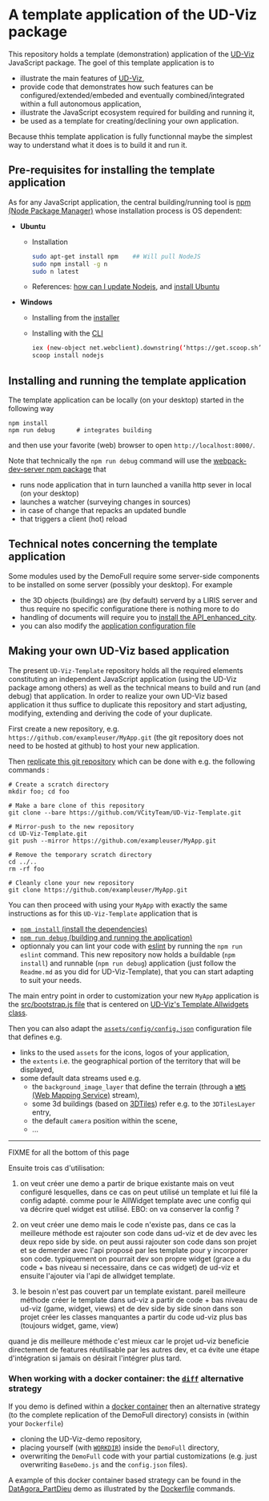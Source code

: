 # A template application of the UD-Viz package

This repository holds a template (demonstration) application of the [UD-Viz](https://github.com/VCityTeam/UD-Viz)
JavaScript package. The goel of this template application is to

- illustrate the main features of [UD-Viz](https://github.com/VCityTeam/UD-Viz),
- provide code that demonstrates how such features can be configured/extended/embeded
  and eventually combined/integrated within a full autonomous application,
- illustrate the JavaScript ecosystem required for building and running it,
- be used as a template for creating/declining your own application.

Because thhis template application is fully functionnal maybe the simplest way to
understand what it does is to build it and run it.

## Pre-requisites for installing the template application

As for any JavaScript application, the central building/running tool is [npm (Node Package Manager)](https://en.wikipedia.org/wiki/Npm_(software)) whose installation process is OS dependent: 

* **Ubuntu**

  * Installation

    ```bash
    sudo apt-get install npm    ## Will pull NodeJS
    sudo npm install -g n     
    sudo n latest
    ```

  * References: [how can I update Nodejs](https://askubuntu.com/questions/426750/how-can-i-update-my-nodejs-to-the-latest-version), and [install Ubuntu](http://www.hostingadvice.com/how-to/install-nodejs-ubuntu-14-04/#ubuntu-package-manager)

* **Windows**
  
  * Installing from the [installer](https://nodejs.org/en/download/)
  * Installing with the [CLI](https://en.wikipedia.org/wiki/Command-line_interface)

    ```bash
    iex (new-object net.webclient).downstring(‘https://get.scoop.sh’)
    scoop install nodejs
    ```

## Installing and running the template application

The template application can be locally (on your desktop) started in the following way
```
npm install
npm run debug      # integrates building
```
and then use your favorite (web) browser to open
`http://localhost:8000/`.

Note that technically the `npm run debug` command will use the [webpack-dev-server npm package](https://github.com/webpack/webpack-dev-server) that
 - runs node application that in turn launched a vanilla http sever in local (on your desktop) 
 - launches a watcher (surveying changes in sources)
 - in case of change that repacks an updated bundle
 - that triggers a client (hot) reload 

## Technical notes concerning the template application
Some modules used by the DemoFull require some server-side components to be installed on
some server (possibly your desktop). For example
 * the 3D objects (buildings) are (by default) serverd by a LIRIS server
   and thus require no specific configuratione there is nothing more to do
 * handling of documents will require you to [install the API_enhanced_city](https://github.com/VCityTeam/UD-Serv/blob/master/API_Enhanced_City/INSTALL.md).
 * you can also modify the [application configuration file](assets/config/config.json)


## Making your own UD-Viz based application
The present `UD-Viz-Template` repository holds all the required elements constituting an independent JavaScript 
application (using the UD-Viz package among others) as well as the technical means to build and run (and debug)
that application.
In order to realize your own UD-Viz based application it thus suffice to duplicate this repository and start
adjusting, modifying, extending and deriving the code of your duplicate.

First create a new repository, e.g. `https://github.com/exampleuser/MyApp.git` (the git repository does not need to be hosted at github) to host your new application.

Then [replicate this git repository](https://docs.github.com/en/repositories/creating-and-managing-repositories/duplicating-a-repository) which can be done with e.g. the following commands :

```
# Create a scratch directory
mkdir foo; cd foo 

# Make a bare clone of this repository
git clone --bare https://github.com/VCityTeam/UD-Viz-Template.git

# Mirror-push to the new repository
cd UD-Viz-Template.git
git push --mirror https://github.com/exampleuser/MyApp.git

# Remove the temporary scratch directory
cd ../..
rm -rf foo  

# Cleanly clone your new repository
git clone https://github.com/exampleuser/MyApp.git
```

You can then proceed with using your `MyApp` with exactly the same instructions 
as for this `UD-Viz-Template` application that is
 * [`npm install` (install the dependencies)](https://github.com/VCityTeam/UD-Viz-demo#installing-the-demo-applications)
 * [`npm run debug` (building and running the application)](https://github.com/VCityTeam/UD-Viz-demo/blob/master/README.md#installing-demofull)
 * optionnaly you can lint your code with [eslint](https://eslint.org/) by running the `npm run eslint` command.
This new repository now holds a buildable (`npm install`) and runnable (`npm run debug`) application (just follow the `Readme.md` 
as you did for UD-Viz-Template), that you can start adapting to suit your needs.

The main entry point in order to customization your new `MyApp` application is the 
[src/bootstrap.js file](https://github.com/VCityTeam/UD-Viz-Template/blob/master/src/bootstrap.js)
that is centered on [UD-Viz's Template.Allwidgets class](https://github.com/VCityTeam/UD-Viz/blob/master/src/Templates/AllWidget/AllWidget.js).

Then you can also adapt the 
[`assets/config/config.json`](/assets/config/config.json)
configuration file that defines e.g.
 * links to the used `assets` for the icons, logos of your application,
 * the `extents` i.e. the geographical portion of the territory that will be displayed,
 * some default data streams used e.g.
    - the `background_image_layer` that define the terrain (through a [`WMS` (Web Mapping Service)](https://www.lib.ncsu.edu/gis/ogcwms) stream),
    - some 3d buildings (based on [3DTiles](https://github.com/CesiumGS/3d-tiles)) refer e.g. to the `3DTilesLayer` entry,
    - the default `camera` position within the scene,
    - ...

--- 
FIXME for all the bottom of this page

Ensuite trois cas d'utilisation:

1. on veut créer une demo a partir de brique existante mais on veut configuré lesquelles, dans ce cas on peut utilisé un template et lui filé la config adapté. comme pour le AllWidget template avec une config qui va décrire quel widget est utilisé. EBO: on va conserver la config ?

2. on veut créer une demo mais le code n'existe pas, dans ce cas la meilleure méthode est rajouter son code dans ud-viz et de dev avec les deux repo side by side. on peut aussi rajouter son code dans son projet et se demerder avec l'api proposé par les template pour y incorporer son code. typiquement on pourrait dev son propre widget (grace a du code + bas niveau si necessaire, dans ce cas widget) de ud-viz et ensuite l'ajouter via l'api de allwidget template.
3. le besoin n'est pas couvert par un template existant. pareil meilleure méthode créer le template dans ud-viz a partir de code + bas niveau de ud-viz (game, widget, views) et de dev side by side sinon dans son projet créer les classes manquantes a partir du code ud-viz plus bas (toujours widget, game, view)

quand je dis meilleure méthode c'est mieux car le projet ud-viz beneficie directement de features réutilisable par les autres dev, et ca évite une étape d'intégration si jamais on désirait l'intégrer plus tard.


### When working with a docker container: the [`diff`](https://en.wikipedia.org/wiki/Diff) alternative strategy
If you demo is defined within a [docker container](https://en.wikipedia.org/wiki/Docker_(software)) then an alternative strategy
(to the complete replication of the DemoFull directory) consists in (within your `Dockerfile`)
 - cloning the UD-Viz-demo repository,
 - placing yourself (with [`WORKDIR`](https://docs.docker.com/engine/reference/builder/#workdir)) inside the `DemoFull` directory,
 - overwriting the `DemoFull` code with your partial customizations (e.g. just overwriting `BaseDemo.js` and the `config.json` files).

A example of this docker container based strategy can be found in the 
[DatAgora_PartDieu](https://github.com/VCityTeam/UD-Reproducibility/blob/master/Demos/DatAgora_PartDieu/)
demo as illustrated by the
[Dockerfile](https://github.com/VCityTeam/UD-Reproducibility/blob/master/Demos/DatAgora_PartDieu/ud-viz-context/Dockerfile#L28)
commands.

